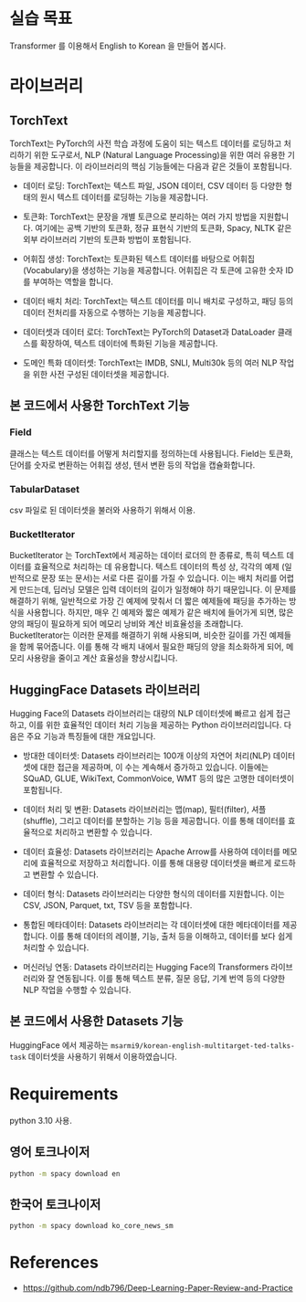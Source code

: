 # 실습 목표

Transformer 를 이용해서 English to Korean 을 만들어 봅시다.

# 라이브러리 

## TorchText

TorchText는 PyTorch의 사전 학습 과정에 도움이 되는 텍스트 데이터를 로딩하고 처리하기 위한 도구로서, NLP (Natural Language Processing)을 위한 여러 유용한 기능들을 제공합니다. 이 라이브러리의 핵심 기능들에는 다음과 같은 것들이 포함됩니다. 

* 데이터 로딩: TorchText는 텍스트 파일, JSON 데이터, CSV 데이터 등 다양한 형태의 원시 텍스트 데이터를 로딩하는 기능을 제공합니다.

*  토큰화: TorchText는 문장을 개별 토큰으로 분리하는 여러 가지 방법을 지원합니다. 여기에는 공백 기반의 토큰화, 정규 표현식 기반의 토큰화, Spacy, NLTK 같은 외부 라이브러리 기반의 토큰화 방법이 포함됩니다.

* 어휘집 생성: TorchText는 토큰화된 텍스트 데이터를 바탕으로 어휘집(Vocabulary)을 생성하는 기능을 제공합니다. 어휘집은 각 토큰에 고유한 숫자 ID를 부여하는 역할을 합니다.

* 데이터 배치 처리: TorchText는 텍스트 데이터를 미니 배치로 구성하고, 패딩 등의 데이터 전처리를 자동으로 수행하는 기능을 제공합니다.

* 데이터셋과 데이터 로더: TorchText는 PyTorch의 Dataset과 DataLoader 클래스를 확장하여, 텍스트 데이터에 특화된 기능을 제공합니다.

* 도메인 특화 데이터셋: TorchText는 IMDB, SNLI, Multi30k 등의 여러 NLP 작업을 위한 사전 구성된 데이터셋을 제공합니다.

## 본 코드에서 사용한 TorchText 기능

### Field

클래스는 텍스트 데이터를 어떻게 처리할지를 정의하는데 사용됩니다. Field는 토큰화, 단어를 숫자로 변환하는 어휘집 생성, 텐서 변환 등의 작업을 캡슐화합니다.

### TabularDataset

csv 파일로 된 데이터셋을 불러와 사용하기 위해서 이용.

### BucketIterator 

BucketIterator 는 TorchText에서 제공하는 데이터 로더의 한 종류로, 특히 텍스트 데이터를 효율적으로 처리하는 데 유용합니다.
텍스트 데이터의 특성 상, 각각의 예제 (일반적으로 문장 또는 문서)는 서로 다른 길이를 가질 수 있습니다. 이는 배치 처리를 어렵게 만드는데, 딥러닝 모델은 입력 데이터의 길이가 일정해야 하기 때문입니다.
이 문제를 해결하기 위해, 일반적으로 가장 긴 예제에 맞춰서 더 짧은 예제들에 패딩을 추가하는 방식을 사용합니다. 하지만, 매우 긴 예제와 짧은 예제가 같은 배치에 들어가게 되면, 많은 양의 패딩이 필요하게 되어 메모리 낭비와 계산 비효율성을 초래합니다.
BucketIterator는 이러한 문제를 해결하기 위해 사용되며, 비슷한 길이를 가진 예제들을 함께 묶어줍니다. 이를 통해 각 배치 내에서 필요한 패딩의 양을 최소화하게 되어, 메모리 사용량을 줄이고 계산 효율성을 향상시킵니다.

## HuggingFace Datasets 라이브러리

Hugging Face의 Datasets 라이브러리는 대량의 NLP 데이터셋에 빠르고 쉽게 접근하고, 이를 위한 효율적인 데이터 처리 기능을 제공하는 Python 라이브러리입니다. 다음은 주요 기능과 특징들에 대한 개요입니다.

* 방대한 데이터셋: Datasets 라이브러리는 100개 이상의 자연어 처리(NLP) 데이터셋에 대한 접근을 제공하며, 이 수는 계속해서 증가하고 있습니다. 이들에는 SQuAD, GLUE, WikiText, CommonVoice, WMT 등의 많은 고명한 데이터셋이 포함됩니다.

* 데이터 처리 및 변환: Datasets 라이브러리는 맵(map), 필터(filter), 셔플(shuffle), 그리고 데이터를 분할하는 기능 등을 제공합니다. 이를 통해 데이터를 효율적으로 처리하고 변환할 수 있습니다.

* 데이터 효율성: Datasets 라이브러리는 Apache Arrow를 사용하여 데이터를 메모리에 효율적으로 저장하고 처리합니다. 이를 통해 대용량 데이터셋을 빠르게 로드하고 변환할 수 있습니다.

* 데이터 형식: Datasets 라이브러리는 다양한 형식의 데이터를 지원합니다. 이는 CSV, JSON, Parquet, txt, TSV 등을 포함합니다.

* 통합된 메타데이터: Datasets 라이브러리는 각 데이터셋에 대한 메타데이터를 제공합니다. 이를 통해 데이터의 레이블, 기능, 출처 등을 이해하고, 데이터를 보다 쉽게 처리할 수 있습니다.

* 머신러닝 연동: Datasets 라이브러리는 Hugging Face의 Transformers 라이브러리와 잘 연동됩니다. 이를 통해 텍스트 분류, 질문 응답, 기계 번역 등의 다양한 NLP 작업을 수행할 수 있습니다.

## 본 코드에서 사용한 Datasets 기능

HuggingFace 에서 제공하는 `msarmi9/korean-english-multitarget-ted-talks-task` 데이터셋을 사용하기 위해서 이용하였습니다.


# Requirements

python 3.10 사용.

## 영어 토크나이저 

```bash
python -m spacy download en
```

## 한국어 토크나이저

```bash
python -m spacy download ko_core_news_sm
```



# References

* https://github.com/ndb796/Deep-Learning-Paper-Review-and-Practice
